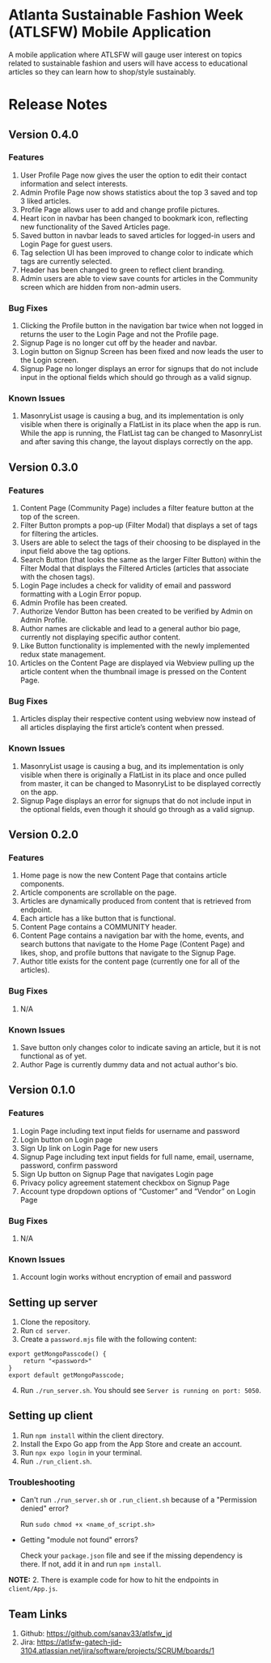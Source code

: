 # Atlanta Sustainable Fashion Week (ATLSFW) Mobile Application
A mobile application where ATLSFW will gauge user interest on topics related to sustainable fashion and users will have access to educational articles so they can learn how to shop/style sustainably.

# Release Notes
## Version 0.4.0
### Features
1. User Profile Page now gives the user the option to edit their contact information and select interests.
2. Admin Profile Page now shows statistics about the top 3 saved and top 3 liked articles.
3. Profile Page allows user to add and change profile pictures.
4. Heart icon in navbar has been changed to bookmark icon, reflecting new functionality of the Saved Articles page. 
5. Saved button in navbar leads to saved articles for logged-in users and Login Page for guest users.
6. Tag selection UI has been improved to change color to indicate which tags are currently selected.
7. Header has been changed to green to reflect client branding.
8. Admin users are able to view save counts for articles in the Community screen which are hidden from non-admin users.

### Bug Fixes
1. Clicking the Profile button in the navigation bar twice when not logged in returns the user to the Login Page and not the Profile page.
2. Signup Page is no longer cut off by the header and navbar.
3. Login button on Signup Screen has been fixed and now leads the user to the Login screen.
4. Signup Page no longer displays an error for signups that do not include input in the optional fields which should go through as a valid signup.

### Known Issues
1. MasonryList usage is causing a bug, and its implementation is only visible when there is originally a FlatList in its place when the app is run. While the app is running, the FlatList tag can be changed to MasonryList and after saving this change, the layout displays correctly on the app.

## Version 0.3.0
### Features
1. Content Page (Community Page) includes a filter feature button at the top of the screen.
2. Filter Button prompts a pop-up (Filter Modal) that displays a set of tags for filtering the articles.
3. Users are able to select the tags of their choosing to be displayed in the input field above the tag options.
4. Search Button (that looks the same as the larger Filter Button) within the Filter Modal that displays the Filtered Articles (articles that associate with the chosen tags).
5. Login Page includes a check for validity of email and password formatting with a Login Error popup.
6. Admin Profile has been created.
7. Authorize Vendor Button has been created to be verified by Admin on Admin Profile.
8. Author names are clickable and lead to a general author bio page, currently not displaying specific author content.
9. Like Button functionality is implemented with the newly implemented redux state management.
10. Articles on the Content Page are displayed via Webview pulling up the article content when the thumbnail image is pressed on the Content Page.
### Bug Fixes
1. Articles display their respective content using webview now instead of all articles displaying the first article’s content when pressed.
### Known Issues
1. MasonryList usage is causing a bug, and its implementation is only visible when there is originally a FlatList in its place and once pulled from master, it can be changed to MasonryList to be displayed correctly on the app.
2. Signup Page displays an error for signups that do not include input in the optional fields, even though it should go through as a valid signup.


## Version 0.2.0
### Features
1. Home page is now the new Content Page that contains article components.
2. Article components are scrollable on the page.
3. Articles are dynamically produced from content that is retrieved from endpoint.
4. Each article has a like button that is functional.
5. Content Page contains a COMMUNITY header.
6. Content Page contains a navigation bar with the home, events, and search buttons that navigate to the Home Page (Content Page) and likes, shop, and profile buttons that navigate to the Signup Page.
7. Author title exists for the content page (currently one for all of the articles).
### Bug Fixes
1. N/A
### Known Issues
1. Save button only changes color to indicate saving an article, but it is not functional as of yet.
2. Author Page is currently dummy data and not actual author's bio.

## Version 0.1.0
### Features
1. Login Page including text input fields for username and password
2. Login button on Login page
3. Sign Up link on Login Page for new users
4. Signup Page including text input fields for full name, email, username, password, confirm password
5. Sign Up button on Signup Page that navigates Login page
6. Privacy policy agreement statement checkbox on Signup Page
7. Account type dropdown options of “Customer” and “Vendor” on Login Page
### Bug Fixes
1. N/A
### Known Issues
1. Account login works without encryption of email and password

## Setting up server
1. Clone the repository.
2. Run `cd server`.
3. Create a `password.mjs` file with the following content:
```
export getMongoPasscode() {
    return "<password>"
}
export default getMongoPasscode;
```
4. Run `./run_server.sh`. You should see `Server is running on port: 5050`.

## Setting up client
1. Run `npm install` within the client directory.
2. Install the Expo Go app from the App Store and create an account.
3. Run `npx expo login` in your terminal.
4. Run `./run_client.sh`.

### Troubleshooting
* Can't run `./run_server.sh` or `.run_client.sh` because of a "Permission denied" error?

    Run `sudo chmod +x <name_of_script.sh>`

* Getting "module not found" errors?

    Check your `package.json` file and see if the missing dependency is there. If not, add it in and run `npm install`.


**NOTE:**
2. There is example code for how to hit the endpoints in `client/App.js`.

## Team Links
1. Github: https://github.com/sanav33/atlsfw_jd
2. Jira: https://atlsfw-gatech-jid-3104.atlassian.net/jira/software/projects/SCRUM/boards/1  
